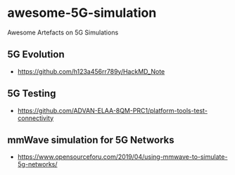# awesome-5G-simulation
Awesome Artefacts on 5G Simulations

## 5G Evolution 
- https://github.com/h123a456rr789y/HackMD_Note

## 5G Testing
- https://github.com/ADVAN-ELAA-8QM-PRC1/platform-tools-test-connectivity

## mmWave simulation for 5G Networks
- https://www.opensourceforu.com/2019/04/using-mmwave-to-simulate-5g-networks/
